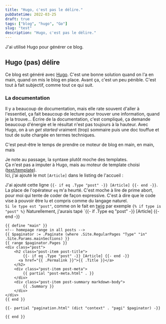 ```yaml
---
title: "Hugo, c'est pas le délire."
pubDatetime: 2022-03-25
draft: true
tags: ["blog", "hugo", "Go"]
slug: "test" 
description: "Hugo, c'est pas le délire."
---
```


J'ai utilisé Hugo pour générer ce blog.

<!--more-->


## Hugo (pas) délire

Ce blog est généré avec [Hugo](https://gohugo.io/). C'est une bonne solution quand on l'a en main, quand on mis le blog en place. Avant ça, c'est un peu pénible. C'est tout à fait subjectif, comme tout ce qui suit.

### La documentation

Il y a beaucoup de documentation, mais elle rate souvent d'aller à l'essentiel, ça fait beaucoup de lecture pour trouver une information, quand je la trouve...
Écrire de la documentation, c'est compliqué, ça demande beaucoup d'énergie et le résultat n'est pas toujours à la hauteur.
Avec Hugo, on à un _get started_ vraiment (trop) sommaire puis une doc touffue et tout de suite chargée en termes techniques.


C'est peut-être le temps de prendre ce moteur de blog en main,  en main, mais 

Je note au passage, la syntaxe plutôt moche des templates.  
Ça n'est pas a imputer à Hugo, mais au moteur de template choisi ([text/template](https://pkg.go.dev/text/template)).  
Ici, j'ai ajouté le mot `[Article]` dans le listing de l'accueil :

J'ai ajouté cette ligne `{{- if eq .Type "post" -}} [Article] {{- end -}}`.  
La place de l'opérateur `eq` m'a heurté. C'est moche à lire de prime abort, pour moi qui tente de coder de façon expressive. C'est à dire que le code vise à pouvoir être lu et compris comme du langage naturel.  
`Si le type est "post"`, comme on le fait en [twig](https://twig.symfony.com/doc/3.x/templates.html#test-operator) par exemple `{% if type is "post" %}`
Naturellement, j'aurais tapé `{{- if .Type eq "post" -}} [Article] {{- end -}}


```twig
{{ define "main" }}
<!-- homepage range in all posts -->
{{ $paginator := .Paginate (where .Site.RegularPages "Type" "in" .Site.Params.mainSections) }}
{{ range $paginator.Pages }}
<div class="post">
    <h2 class="post-item post-title">
        {{- if eq .Type "post" -}} [Article] {{- end -}}
      <a href="{{ .Permalink }}">{{ .Title }}</a>
    </h2>
    <div class="post-item post-meta">
        {{ partial "post-meta.html" . }}
    </div>
    <div class="post-item post-summary markdown-body">
        {{ .Summary }}
    </div>
</div>
{{ end }}

{{- partial "pagination.html" (dict "context" . "pagi" $paginator) -}}

{{ end }}
```
